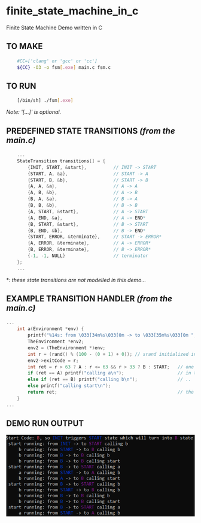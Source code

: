 # finite_state_machine_in_c
 Finite State Machine Demo written in C

## TO MAKE

```bash
    #CC=['clang' or 'gcc' or 'cc']
    ${CC} -O3 -o fsm[.exe] main.c fsm.c
```

## TO RUN

```bash
    [/bin/sh] ./fsm[.exe]
```

*Note: '[...]' is optional.*

## PREDEFINED STATE TRANSITIONS *(from the **main.c**)*

```C
    ...
    StateTransition transitions[] = {
        {INIT, START, &start},          // INIT -> START
        {START, A, &a},                 // START -> A
        {START, B, &b},                 // START -> B
        {A, A, &a},                     // A -> A
        {A, B, &b},                     // A -> B
        {B, A, &a},                     // B -> A
        {B, B, &b},                     // B -> B
        {A, START, &start},             // A -> START
        {A, END, &a},                   // A -> END*
        {B, START, &start},             // B -> START
        {B, END, &b},                   // B -> END*
        {START, ERROR, &terminate},     // START -> ERROR*
        {A, ERROR, &terminate},         // A -> ERROR*
        {B, ERROR, &terminate},         // B -> ERROR*
        {-1, -1, NULL}                  // terminator
    };
    ...
```
**: these state transitions are not modelled in this demo...*

## EXAMPLE TRANSITION HANDLER *(from the main.c)*
```C
...
    int a(Environment *env) {
        printf("%14s: from \033[34m%s\033[0m -> to \033[35m%s\033[0m ", "a running", State[env->from_state_id], State[env->current_state_id]);
        TheEnvironment *env2;
        env2 = (TheEnvironment *)env;
        int r = (rand() % (100 - (0 + 1) + 0)); // srand initialized in the main function earlier...
        env2->exitCode = r;
        int ret = r > 63 ? A : r <= 63 && r > 33 ? B : START;   // one of the three handled states
        if (ret == A) printf("calling a\n");                    // in the next state this function will be called
        else if (ret == B) printf("calling b\n");               // ..
        else printf("calling start\n");
        return ret;                                             // the next state identifier
    }
...
```

## DEMO RUN OUTPUT
![Demo run output](./img/image.png)
